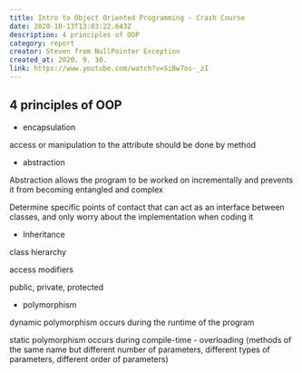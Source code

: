 ```yaml
---
title: Intro to Object Oriented Programming - Crash Course
date: 2020-10-13T13:03:22.643Z
description: 4 principles of OOP
category: report
creator: Steven from NullPointer Exception
created_at: 2020. 9. 30.
link: https://www.youtube.com/watch?v=SiBw7os-_zI
---
```


## 4 principles of OOP

- encapsulation

access or manipulation to the attribute should be done by method

- abstraction

Abstraction allows the program to be worked on incrementally and prevents it from becoming entangled and complex

Determine specific points of contact that can act as an interface between classes, and only worry about the implementation when coding it

- Inheritance

class hierarchy

access modifiers

public, private, protected

- polymorphism

dynamic polymorphism occurs during the runtime of the program

static polymorphism occurs during compile-time - overloading (methods of the same name but different number of parameters, different types of parameters, different order of parameters)